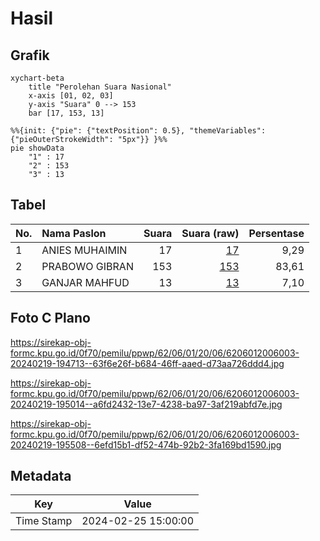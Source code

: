 # Hasil

## Grafik

```mermaid
xychart-beta
    title "Perolehan Suara Nasional"
    x-axis [01, 02, 03]
    y-axis "Suara" 0 --> 153
    bar [17, 153, 13]
```

```mermaid
%%{init: {"pie": {"textPosition": 0.5}, "themeVariables": {"pieOuterStrokeWidth": "5px"}} }%%
pie showData
    "1" : 17
    "2" : 153
    "3" : 13
```

## Tabel

| No. | Nama Paslon    | Suara | Suara (raw) | Persentase |
|:--- |:-------------- | -----:| -----------:| ----------:|
| 1   | ANIES MUHAIMIN | 17    | [17][p-1]   | 9,29       |
| 2   | PRABOWO GIBRAN | 153   | [153][p-2]  | 83,61      |
| 3   | GANJAR MAHFUD  | 13    | [13][p-3]   | 7,10       |


[p-1]: https://github.com/gigit-pemilu/pemilu-2024/blob/main/pilpres/hitung-suara/sub/62-kalimantan-tengah/sub/06-katingan/sub/01-kamipang/sub/2006-jahanjang/sub/003-tps/sub/paslon-1.txt
[p-2]: https://github.com/gigit-pemilu/pemilu-2024/blob/main/pilpres/hitung-suara/sub/62-kalimantan-tengah/sub/06-katingan/sub/01-kamipang/sub/2006-jahanjang/sub/003-tps/sub/paslon-2.txt
[p-3]: https://github.com/gigit-pemilu/pemilu-2024/blob/main/pilpres/hitung-suara/sub/62-kalimantan-tengah/sub/06-katingan/sub/01-kamipang/sub/2006-jahanjang/sub/003-tps/sub/paslon-3.txt

## Foto C Plano

https://sirekap-obj-formc.kpu.go.id/0f70/pemilu/ppwp/62/06/01/20/06/6206012006003-20240219-194713--63f6e26f-b684-46ff-aaed-d73aa726ddd4.jpg

https://sirekap-obj-formc.kpu.go.id/0f70/pemilu/ppwp/62/06/01/20/06/6206012006003-20240219-195014--a6fd2432-13e7-4238-ba97-3af219abfd7e.jpg

https://sirekap-obj-formc.kpu.go.id/0f70/pemilu/ppwp/62/06/01/20/06/6206012006003-20240219-195508--6efd15b1-df52-474b-92b2-3fa169bd1590.jpg


## Metadata

| Key        | Value               |
| ---------- | ------------------- |
| Time Stamp | 2024-02-25 15:00:00 |



